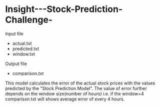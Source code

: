 # Insight---Stock-Prediction-Challenge-

Input file
- actual.txt
- predicted.txt
- window.txt

Output file
- comparison.txt

This model calculates the error of the actual stock prices with the values predicted by the "Stock Prediction Model". 
The value of error further depends on the window size(number of hours) i.e. if the window=4 comparison.txt will shows average 
error of every 4 hours.
